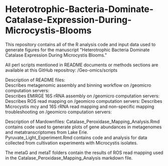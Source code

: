 # Heterotrophic-Bacteria-Dominate-Catalase-Expression-During-Microcystis-Blooms

This repository contains all of the R analysis code and input data used to generate figures for the manuscript "Heterotrophic Bacteria Dominate Catalase Expression During Microcystis Blooms."  

All perl scripts mentioned in README documents or methods sections are available at this GitHub repositroy: /Geo-omics/scripts  

Description of README files:  
Describes metagenomic assembly and binning workflow on /geomicro computation servers:  
Describes EMIRGE 16S rRNA assembly on /geomicro computation servers:
Describes ROS read mapping on /geomicro computation servers: 
Describes Microcystis mcy and 16S rRNA read mapping and non-specific mapping troubleshooting on /geomicro computation servers: 

Description of Mardownfiles:
Catalase_Peroxidase_Mapping_Analysis.Rmd contains code used to generate plots of gene abundances in metagenomes and metatranscriptomes from Lake Erie.  
Pyruvate_Light_Experiment.Rmd contains code and analysis for data collected from cultivation experiments with Microcystis isolates.  


The metaG and metaT folders contain the results of ROS read mapping used in the Catalase_Peroxidase_Mapping_Analysis markdown file.
